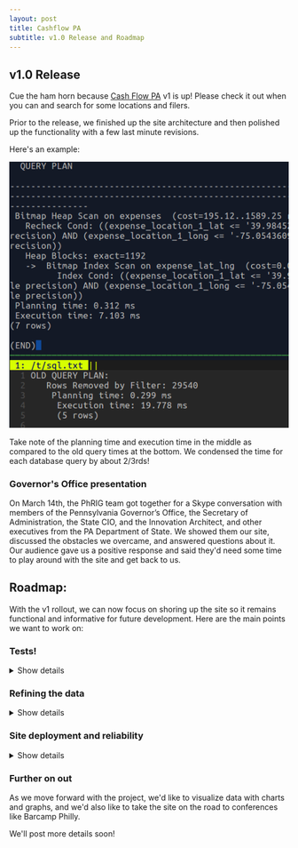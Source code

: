 ```yaml
---
layout: post
title: Cashflow PA
subtitle: v1.0 Release and Roadmap
---
```


## v1.0 Release

Cue the ham horn because [Cash Flow PA](http://cashflowpa.org) v1 is up!
Please check it out when you can and search for some locations and filers.

Prior to the release, we finished up the site architecture and then polished up the functionality with a few last minute revisions.

Here's an example:

![Cashflow PA query plan](/img/cashflow-pa/cashflow-pa-query_plan.png)

Take note of the planning time and execution time in the middle as compared to the old query times at the bottom. We condensed the time for each database query by about 2/3rds!

### Governor's Office presentation

On March 14th, the PhRIG team got together for a Skype conversation with members of the Pennsylvania Governor’s Office, the Secretary of Administration, the State CIO, and the Innovation Architect, and other executives from the PA Department of State. We showed them our site, discussed the obstacles we overcame, and answered questions about it. Our audience gave us a positive response and said they'd need some time to play around with the site and get back to us.

## Roadmap:

With the v1 rollout, we can now focus on shoring up the site so it remains functional and informative for future development. Here are the main points we want to work on:

### Tests!

<details>
  <summary>
    Show details
  </summary>
  <ul>
    <li>We need meaningful tests. We want to shoot for 80% coverage.</li>
    <li>Add Rubocop to lint code</li>
    <li>Set up CI integration</li>
    <li>Cause deploys to fail if tests to not pass</li>
    <li>Have some very basic integration testing</li>
  </ul>
</details>

### Refining the data

<details>
  <summary>
    Show details
  </summary>
  <p>The data is occasionally inconsistent. For example, sometimes records come in with bad or missing addresses. Here are some ways to fix that.</p>
  <ul>
    <li>Provide documentation of the basic state of our data and put it in the README</li>
    <li>When we find errors in the original data, we will collect them in a spreadsheet   that we will share with our contacts at the government in an effort to help them in the future.</li>
    <li>Figure out what is going on with the lat and longs placing objects in the wrong continent.</li>
    <li>Add approximate geocoding for bad / crufty addresses.</li>
    <li>Add corrected columns for data we add. Eg. if we find addresses that we want to add, we cannot just edit the address. A corrected address should be stored in its own field.</li>
  </ul>
</details>

### Site deployment and reliability

<details>
  <summary>
    Show details
  </summary>
  <p>We need to write an SOP for site deployment and install tools that help make the site reliable. Here's what we need to monitor:</p>
  <ul>
    <li>Free space</li>
    <li>Database is running</li>
    <li>Rails is running</li>
    <li>NGINX is running</li>
    <li>404 check</li>
    <li>CPU usage</li>
    <li>Ram usage</li>
    <li>Latency</li>
    <li>Log for error messages</li>
  </ul>
</details>

### Further on out

As we move forward with the project, we'd like to visualize data with charts and graphs, and we'd also like to take the site on the road to conferences like Barcamp Philly.

We'll post more details soon!
